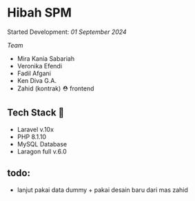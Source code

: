 # Hibah SPM

Started Development: _01 September 2024_

_Team_

-   Mira Kania Sabariah
-   Veronika Efendi
-   Fadil Afgani
-   Ken Diva G.A.
-   Zahid (kontrak) ⛑️ frontend

## Tech Stack 🍔

-   Laravel v.10x
-   PHP 8.1.10
-   MySQL Database
-   Laragon full v.6.0

## todo:

-   lanjut pakai data dummy + pakai desain baru dari mas zahid
